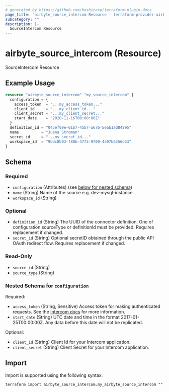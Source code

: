 ```yaml
---
# generated by https://github.com/hashicorp/terraform-plugin-docs
page_title: "airbyte_source_intercom Resource - terraform-provider-airbyte"
subcategory: ""
description: |-
  SourceIntercom Resource
---
```


# airbyte_source_intercom (Resource)

SourceIntercom Resource

## Example Usage

```terraform
resource "airbyte_source_intercom" "my_source_intercom" {
  configuration = {
    access_token  = "...my_access_token..."
    client_id     = "...my_client_id..."
    client_secret = "...my_client_secret..."
    start_date    = "2020-11-16T00:00:00Z"
  }
  definition_id = "043ef09e-61b7-45b7-a676-5eab1ad84295"
  name          = "Juana Stroman"
  secret_id     = "...my_secret_id..."
  workspace_id  = "9bdc8b93-f80b-47f5-9709-4a97b6356d53"
}
```

<!-- schema generated by tfplugindocs -->
## Schema

### Required

- `configuration` (Attributes) (see [below for nested schema](#nestedatt--configuration))
- `name` (String) Name of the source e.g. dev-mysql-instance.
- `workspace_id` (String)

### Optional

- `definition_id` (String) The UUID of the connector definition. One of configuration.sourceType or definitionId must be provided. Requires replacement if changed.
- `secret_id` (String) Optional secretID obtained through the public API OAuth redirect flow. Requires replacement if changed.

### Read-Only

- `source_id` (String)
- `source_type` (String)

<a id="nestedatt--configuration"></a>
### Nested Schema for `configuration`

Required:

- `access_token` (String, Sensitive) Access token for making authenticated requests. See the <a href="https://developers.intercom.com/building-apps/docs/authentication-types#how-to-get-your-access-token">Intercom docs</a> for more information.
- `start_date` (String) UTC date and time in the format 2017-01-25T00:00:00Z. Any data before this date will not be replicated.

Optional:

- `client_id` (String) Client Id for your Intercom application.
- `client_secret` (String) Client Secret for your Intercom application.

## Import

Import is supported using the following syntax:

```shell
terraform import airbyte_source_intercom.my_airbyte_source_intercom ""
```
